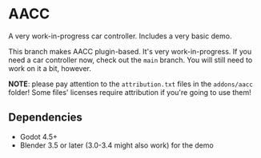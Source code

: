 # AACC

A very work-in-progress car controller. Includes a very basic demo.

This branch makes AACC plugin-based. It's very work-in-progress. If you need
a car controller now, check out the `main` branch. You will still need to work
on it a bit, however.

**NOTE**: please pay attention to the `attribution.txt` files in the
`addons/aacc` folder! Some files' licenses require attribution if you're going
to use them!

## Dependencies
- Godot 4.5+
- Blender 3.5 or later (3.0-3.4 might also work) for the demo
